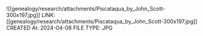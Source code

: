 ![[genealogy/research/attachments/Piscataqua_by_John_Scott-300x197.jpg]]
LINK: [[genealogy/research/attachments/Piscataqua_by_John_Scott-300x197.jpg]]
CREATED At: 2024-04-08
FILE TYPE: JPG
